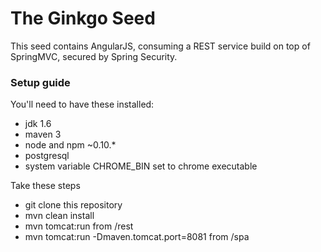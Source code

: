 The Ginkgo Seed
===============

This seed contains AngularJS, consuming a REST service build on top of SpringMVC, secured by Spring Security.


### Setup guide

You'll need to have these installed:
* jdk 1.6
* maven 3
* node and npm ~0.10.*
* postgresql
* system variable CHROME_BIN set to chrome executable

Take these steps
* git clone this repository
* mvn clean install
* mvn tomcat:run from /rest
* mvn tomcat:run -Dmaven.tomcat.port=8081 from /spa
